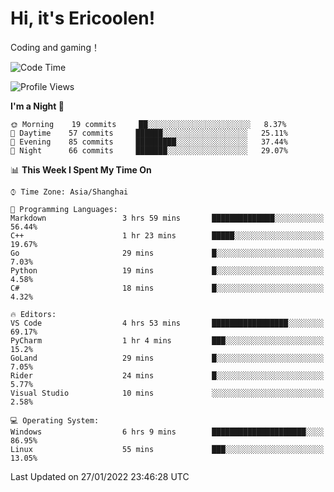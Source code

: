 # Hi, it's Ericoolen!
Coding and gaming！

<!--START_SECTION:waka-->
![Code Time](http://img.shields.io/badge/Code%20Time-157%20hrs%2059%20mins-blue)

![Profile Views](http://img.shields.io/badge/Profile%20Views-0-blue)

**I'm a Night 🦉** 

```text
🌞 Morning    19 commits     ██░░░░░░░░░░░░░░░░░░░░░░░   8.37% 
🌆 Daytime    57 commits     ██████░░░░░░░░░░░░░░░░░░░   25.11% 
🌃 Evening    85 commits     █████████░░░░░░░░░░░░░░░░   37.44% 
🌙 Night      66 commits     ███████░░░░░░░░░░░░░░░░░░   29.07%

```


📊 **This Week I Spent My Time On** 

```text
⌚︎ Time Zone: Asia/Shanghai

💬 Programming Languages: 
Markdown                 3 hrs 59 mins       ██████████████░░░░░░░░░░░   56.44% 
C++                      1 hr 23 mins        █████░░░░░░░░░░░░░░░░░░░░   19.67% 
Go                       29 mins             █░░░░░░░░░░░░░░░░░░░░░░░░   7.03% 
Python                   19 mins             █░░░░░░░░░░░░░░░░░░░░░░░░   4.58% 
C#                       18 mins             █░░░░░░░░░░░░░░░░░░░░░░░░   4.32%

🔥 Editors: 
VS Code                  4 hrs 53 mins       █████████████████░░░░░░░░   69.17% 
PyCharm                  1 hr 4 mins         ███░░░░░░░░░░░░░░░░░░░░░░   15.2% 
GoLand                   29 mins             █░░░░░░░░░░░░░░░░░░░░░░░░   7.05% 
Rider                    24 mins             █░░░░░░░░░░░░░░░░░░░░░░░░   5.77% 
Visual Studio            10 mins             ░░░░░░░░░░░░░░░░░░░░░░░░░   2.58%

💻 Operating System: 
Windows                  6 hrs 9 mins        █████████████████████░░░░   86.95% 
Linux                    55 mins             ███░░░░░░░░░░░░░░░░░░░░░░   13.05%

```


 Last Updated on 27/01/2022 23:46:28 UTC
<!--END_SECTION:waka-->

